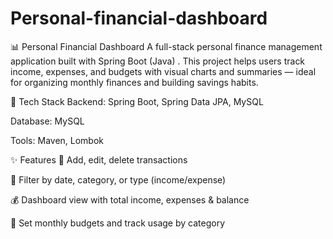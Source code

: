 # Personal-financial-dashboard
📊 Personal Financial Dashboard
A full-stack personal finance management application built with Spring Boot (Java) . This project helps users track income, expenses, and budgets with visual charts and summaries — ideal for organizing monthly finances and building savings habits.

🔧 Tech Stack
Backend: Spring Boot, Spring Data JPA, MySQL

Database: MySQL

Tools: Maven, Lombok

✨ Features
📌 Add, edit, delete transactions

📅 Filter by date, category, or type (income/expense)

💰 Dashboard view with total income, expenses & balance

🧾 Set monthly budgets and track usage by category
